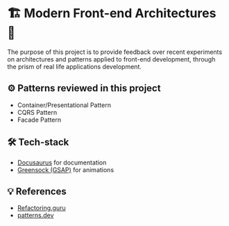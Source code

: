 # 🏗️ Modern Front-end Architectures  🧱 

The purpose of this project is to provide feedback over recent experiments on architectures and patterns applied to front-end development, through the prism of real life applications development.

## ⚙️ Patterns reviewed in this project

- Container/Presentational Pattern
- CQRS Pattern
- Facade Pattern

## 🛠️ Tech-stack

- [Docusaurus](https://docusaurus.io/) for documentation
- [Greensock (GSAP)](https://greensock.com/gsap/) for animations

## 💡 References

- [Refactoring.guru](https://refactoring.guru/)
- [patterns.dev](https://www.patterns.dev/)